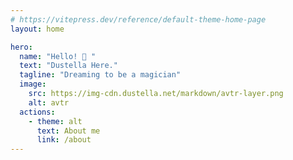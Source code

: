```yaml
---
# https://vitepress.dev/reference/default-theme-home-page
layout: home

hero:
  name: "Hello! 👋 "
  text: "Dustella Here."
  tagline: "Dreaming to be a magician"
  image:
    src: https://img-cdn.dustella.net/markdown/avtr-layer.png
    alt: avtr
  actions:
    - theme: alt
      text: About me
      link: /about
---
```


<!-- I am currently an underguaduate. -->
